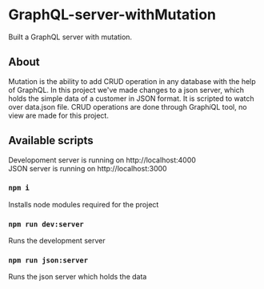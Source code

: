 # GraphQL-server-withMutation
Built a GraphQL server with mutation.

## About 
Mutation is the ability to add CRUD operation in any database with the help of GraphQL. In this project we've made
changes to a json server, which holds the simple data of a customer in JSON format. It is scripted to watch over
data.json file. CRUD operations are done through Graph*i*QL tool, no view are made for this project. 


## Available scripts
Developoment server is running on http://localhost:4000 <br>
JSON server is running on http://localhost:3000

### `npm i`
Installs node modules required for the project

### `npm run dev:server`
Runs the development server

### `npm run json:server`
Runs the json server which holds the data
